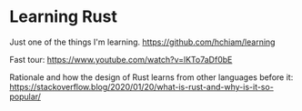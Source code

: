 # Learning Rust

Just one of the things I'm learning. <https://github.com/hchiam/learning>

Fast tour: <https://www.youtube.com/watch?v=lKTo7aDf0bE>

Rationale and how the design of Rust learns from other languages before it: <https://stackoverflow.blog/2020/01/20/what-is-rust-and-why-is-it-so-popular/>
